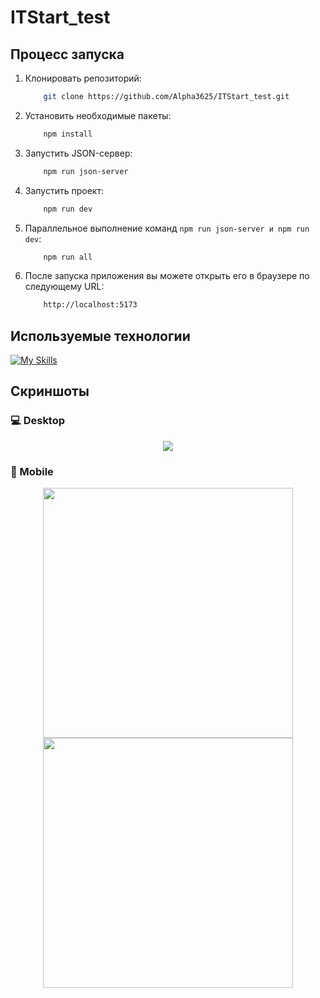 # ITStart_test

## Процесс запуска
1. Клонировать репозиторий:
    ```bash
        git clone https://github.com/Alpha3625/ITStart_test.git
    ```

2. Установить необходимые пакеты:
    ```bash
        npm install
    ```

3. Запустить JSON-сервер:
    ```bash
        npm run json-server
    ```
    
4. Запустить проект:
    ```bash
        npm run dev
    ```
    
5. Параллельное выполнение команд ```npm run json-server и npm run dev```:
    ```bash
        npm run all
    ```
 
6. После запуска приложения вы можете открыть его в браузере по следующему URL:
    ```bash
        http://localhost:5173
    ```
   
## Используемые технологии
[![My Skills](https://skillicons.dev/icons?i=react,typescript,vite,sass)](https://skillicons.dev)

## Скриншоты
### 💻 Desktop
<div align="center">
    <img src="https://github.com/user-attachments/assets/165e41bf-a46d-4115-ad17-71728873ca44"/>
</div>

### 📱 Mobile
<div align="center">
    <img height="400px" src="https://github.com/user-attachments/assets/bde60af3-17af-4bec-be5b-f208201381b2"/>
    <img height="400px" src="https://github.com/user-attachments/assets/c1569eda-a6ec-4588-90a1-6d4ff0c1bf34"/>
</div>
